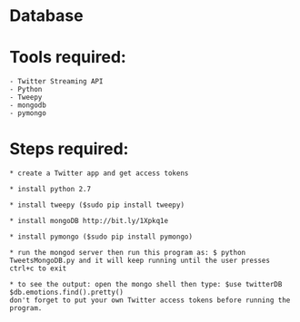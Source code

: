 # Database
    
# Tools required:
	- Twitter Streaming API
    - Python
    - Tweepy
    - mongodb
    - pymongo

# Steps required:
    * create a Twitter app and get access tokens
    
    * install python 2.7
    
    * install tweepy ($sudo pip install tweepy)
    
    * install mongoDB http://bit.ly/1Xpkq1e
	
	* install pymongo ($sudo pip install pymongo)
	
	* run the mongod server then run this program as: $ python TweetsMongoDB.py and it will keep running until the user presses ctrl+c to exit
	
	* to see the output: open the mongo shell then type: $use twitterDB  $db.emotions.find().pretty()
    don't forget to put your own Twitter access tokens before running the program.


	